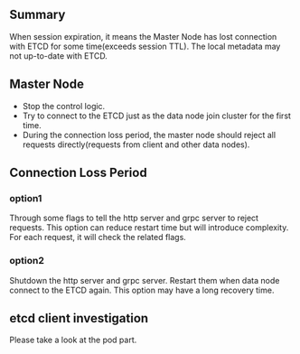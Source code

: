 ## Summary

When session expiration, it means the Master Node has lost connection with ETCD for some time(exceeds session TTL). The local metadata may not up-to-date with ETCD.

## Master Node
- Stop the control logic.
- Try to connect to the ETCD just as the data node join cluster for the first time.
- During the connection loss period, the master node should reject all requests directly(requests from client and other data nodes).  

## Connection Loss Period
### option1
Through some flags to tell the http server and grpc server to reject requests. 
This option can reduce restart time but will introduce complexity. For each request, it will check the related flags.

### option2
Shutdown the http server and grpc server. Restart them when data node connect to the ETCD again. 
This option may have a long recovery time.

## etcd client investigation
Please take a look at the pod part.



